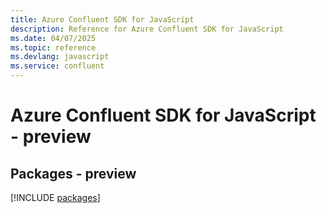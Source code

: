 ```yaml
---
title: Azure Confluent SDK for JavaScript
description: Reference for Azure Confluent SDK for JavaScript
ms.date: 04/07/2025
ms.topic: reference
ms.devlang: javascript
ms.service: confluent
---
```

# Azure Confluent SDK for JavaScript - preview
## Packages - preview
[!INCLUDE [packages](confluent-index.md)]